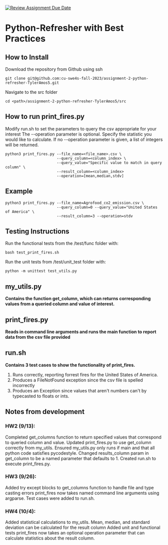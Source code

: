 [![Review Assignment Due Date](https://classroom.github.com/assets/deadline-readme-button-24ddc0f5d75046c5622901739e7c5dd533143b0c8e959d652212380cedb1ea36.svg)](https://classroom.github.com/a/oQi7O4AA)
# Python-Refresher with Best Practices
## How to Install
Download the repository from Github using ssh
```
git clone git@github.com:cu-swe4s-fall-2023/assignment-2-python-refresher-TylerAmos5.git
```
Navigate to the src folder
```
cd <path>/assignment-2-python-refresher-TylerAmos5/src
```
## How to run print_fires.py
Modify run.sh to set the parameters to query the csv appropriate for your interest
The --operation parameter is optional. Specify the statistic you would like to calculate.
If no --operation parameter is given, a list of integers will be returned.
```
python3 print_fires.py --file_name=<file_name>.csv \
                       --query_column=<column_index> \
                       --query_value="Specific value to match in query column" \
                       --result_column=<column_index>
                       --operation=[mean,median,stdv]
```
## Example
```
python3 print_fires.py --file_name=Agrofood_co2_emission.csv \
                       --query_column=0 --query_value="United States of America" \
                       --result_column=3 --operation=stdv
```
## Testing Instructions
Run the functional tests from the /test/func folder with:
```
bash test_print_fires.sh
```
Run the unit tests from /test/unit_test folder with:
```
python -m unittest test_utils.py
```

## my_utils.py
**Contains the function get_column, which can returns corresponding values from a queried column and value of interest.**
## print_fires.py
**Reads in command line arguments and runs the main function to report data from the csv file provided**
## run.sh
**Contains 3 test cases to show the functionality of print_fires.**
1. Runs correctly, reporting forrest fires for the United States of America.
2. Produces a FileNotFound exception since the csv file is spelled incorrectly
3. Produces an Exception since values that aren't numbers can't by typecasted to floats or ints.




## Notes from development
### HW2 (9/13): 
Completed get_columns function to return specified values that correspond to queried column and value.
Updated print_fires.py to use get_column correctly from my_utils.
Ensured my_utils.py only runs if main and that all python code satisfies pycodestyle. 
Changed results_column param in get_column to be a named parameter that defaults to 1. 
Created run.sh to execute print_fires.py.

### HW3 (9/26):
Added try except blocks to get_columns function to handle file and type casting errors
print_fires now takes named command line arguments using argparse.
Test cases were added to run.sh.

### HW4 (10/4):
Added statistical calculations to my_utils.
Mean, median, and standard deviation can be calculated for the result column
Added unit and functional tests
print_fires now takes an optional operation parameter that can calculate statistics about the result column. 